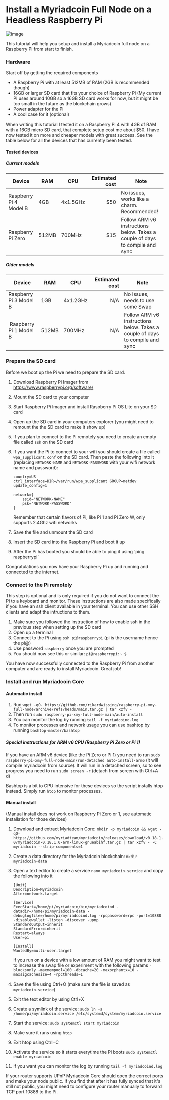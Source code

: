 # Install a Myriadcoin Full Node on a Headless Raspberry Pi

![image](https://user-images.githubusercontent.com/22580571/119530875-b6ca2a80-bd83-11eb-8648-0b2c5251037e.png)

This tutorial will help you setup and install a Myriadcoin full node on a Raspberry Pi from start to finish.

### Hardware

Start off by getting the required components

- A Raspberry Pi with at least 512MB of RAM (2GB is recommended though)
- 16GB or larger SD card that fits your choice of Raspberry Pi (My current PI uses around 10GB so a 16GB SD card works for now, but it might be too small in the future as the blockchain grows)
- Power adapter for the Pi
- A cool case for it (optional)

When writing this tutorial I tested it on a Raspberry Pi 4 with 4GB of RAM with a 16GB micro SD card, that complete setup cost me about $50. I have now tested it on more and cheaper models with great success. See the table below for all the devices that has currently been tested.

#### Tested devices

##### Current models

| Device                 | RAM   | CPU        | Estimated cost | Note                                                                    |
| ---------------------- | ----- | ---------- | -------------: | ------------------------------------------------------------------------|
| Raspberry Pi 4 Model B | 4GB   | 4x1.5GHz   | $50            | No issues, works like a charm. Recommended!                             |
| Raspberry Pi Zero      | 512MB | 700MHz     | $15            | Follow ARM v6 instructions below. Takes a couple of days to compile and sync |

##### Older models

| Device                 | RAM   | CPU        | Estimated cost | Note                                                                    |
| ---------------------- | ----- | ---------- | -------------: | ------------------------------------------------------------------------|
| Raspberry Pi 3 Model B | 1GB   | 4x1.2GHz   | N/A            | No issues, needs to use some Swap                                       |
| Raspberry Pi 1 Model B | 512MB | 700MHz     | N/A            | Follow ARM v6 instructions below. Takes a couple of days to compile and sync |

### Prepare the SD card

Before we boot up the Pi we need to prepare the SD card.

1. Download Raspberry Pi Imager from https://www.raspberrypi.org/software/
2. Mount the SD card to your computer
3. Start Raspberry Pi Imager and install Raspberry Pi OS Lite on your SD card
4. Open up the SD card in your computers explorer (you might need to remount the the SD card to make it show up)
5. If you plan to connect to the Pi remotely you need to create an empty file called `ssh` on the SD card
6. If you want the Pi to connect to your wifi you should create a file called `wpa_supplicant.conf` on the SD card. Then paste the following into it (replacing `NETWORK-NAME` and `NETWORK-PASSWORD` with your wifi network name and password):

   ```
   country=US
   ctrl_interface=DIR=/var/run/wpa_supplicant GROUP=netdev
   update_config=1

   network={
       ssid="NETWORK-NAME"
       psk="NETWORK-PASSWORD"
   }
   ```
   
   Remember that certain flavors of Pi, like Pi 1 and Pi Zero W, only supports 2.4Ghz wifi networks

7. Save the file and unmount the SD card
8. Insert the SD card into the Raspberry Pi and boot it up
9. After the Pi has booted you should be able to ping it using ´ping raspberrypi`

Congratulations you now have your Raspberry Pi up and running and connected to the internet.

### Connect to the Pi remotely

This step is optional and is only required if you do not want to connect the Pi to a keyboard and monitor. These instructions are also made specifically if you have an ssh client available in your terminal. You can use other SSH clients and adapt the intructions to them.

1. Make sure you followed the instruction of how to enable ssh in the previous step when setting up the SD card
2. Open up a terminal
3. Connect to the Pi using `ssh pi@raspberrypi` (pi is the username hence the pi@)
4. Use password `raspberry` once you are prompted
5. You should now see this or similar: `pi@raspberrypi:~ $`

You have now successfully connected to the Raspberry Pi from another computer and are ready to install Myriadcoin. Great job!

### Install and run Myriadcoin Core

#### Automatic install

1. Run `wget -qO- https://github.com/rikardwissing/raspberry-pi-xmy-full-node/archive/refs/heads/main.tar.gz | tar xzfv -`
2. Then run `sudo raspberry-pi-xmy-full-node-main/auto-install`
3. You can monitor the log by running `tail -f myriadcoind.log`
4. To monitor processes and network usage you can use bashtop by running `bashtop-master/bashtop`

##### Special instructions for ARM v6 CPU (Raspberry Pi Zero or Pi 1)

If you have an ARM v6 device (like the Pi Zero or Pi 1) you need to run `sudo raspberry-pi-xmy-full-node-main/run-detached auto-install-arm6` (it will compile myriadcoin from source). It will run in a detached screen, so to see progress you need to run `sudo screen -r` (detach from screen with Ctrl+A d)

Bashtop is a bit to CPU intensive for these devices so the script installs htop instead. Simply run `htop` to monitor processes.

#### Manual install

(Manual install does not work on Raspberry Pi Zero or 1, see automatic installation for those devices)

1. Download and extract Myriadcoin Core: `mkdir -p myriadcoin && wget -qO- https://github.com/myriadteam/myriadcoin/releases/download/v0.18.1.0/myriadcoin-0.18.1.0-arm-linux-gnueabihf.tar.gz | tar xzfv - -C myriadcoin --strip-components=1`
2. Create a data directory for the Myriadcoin blockchain: `mkdir myriadcoin-data`
3. Open a text editor to create a service `nano myriadcoin.service` and copy the following into it

   ```
   [Unit]
   Description=Myriadcoin
   After=network.target

   [Service]
   ExecStart=/home/pi/myriadcoin/bin/myriadcoind -datadir=/home/pi/myriadcoin-data -debuglogfile=/home/pi/myriadcoind.log -rpcpassword=rpc -port=10888 -disablewallet -listen -discover -upnp
   StandardOutput=inherit
   StandardError=inherit
   Restart=always
   User=pi

   [Install]
   WantedBy=multi-user.target
   ```

   If you run on a device with a low amount of RAM you might want to test to increase the swap file or experiment with the following params `-blocksonly -maxmempool=100 -dbcache=20 -maxorphantx=10 -maxsigcachesize=4 -rpcthreads=1`

4. Save the file using Ctrl+O (make sure the file is saved as `myriadcoin.service`)
5. Exit the text editor by using Ctrl+X
6. Create a symlink of the service: `sudo ln -s /home/pi/myriadcoin.service /etc/systemd/system/myriadcoin.service`
7. Start the service: `sudo systemctl start myriadcoin`
8. Make sure it runs using `htop`
9. Exit htop using Ctrl+C
10. Activate the service so it starts everytime the Pi boots `sudo systemctl enable myriadcoin`
11. If you want you can monitor the log by running `tail -f myriadcoind.log`

If your router supports UPnP Myriadcoin Core should open the correct ports and make your node public. If you find that after it has fully synced that it's still not public, you might need to configure your router manually to forward TCP port 10888 to the Pi.
